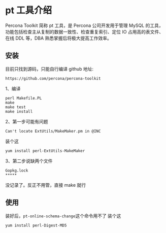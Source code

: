 # pt 工具介绍

Percona Toolkit 简称 pt 工具，是 Percona 公司开发用于管理 MySQL 的工具，功能包括检查主从复制的数据一致性、检查重复索引、定位 IO 占用高的表文件、在线 DDL 等，DBA 熟悉掌握后将极大提高工作效率。

## 安装

目前只找到源码，只能自行编译
github 地址:

```
https://github.com/percona/percona-toolkit
```

1、编译

```
perl Makefile.PL
make
make test
make install
```

2、第一步可能有问题

```
Can't locate ExtUtils/MakeMaker.pm in @INC
```

装个这

```
yum install perl-ExtUtils-MakeMaker
```

3、第二步说缺两个文件

```
Gopkg.lock
*****
```

没记录了。反正不用管，直接 make 就行

## 使用

装好后，`pt-online-schema-change`这个命令用不了
装个这

```
yum install perl-Digest-MD5
```
